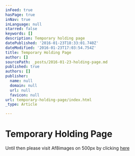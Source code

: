 ```yaml
---
inFeed: true
hasPage: true
inNav: true
inLanguage: null
starred: false
keywords: []
description: Temporary holding page
datePublished: '2016-01-23T18:33:01.740Z'
dateModified: '2016-01-23T17:03:54.754Z'
title: Temporary Holding Page
author: []
sourcePath: _posts/2016-01-23-holding-page.md
published: true
authors: []
publisher:
  name: null
  domain: null
  url: null
  favicon: null
url: temporary-holding-page/index.html
_type: Article

---
```

# Temporary Holding Page

Until then please visit Af8images on 500px by clicking [here][0]

[0]: https://500px.com/af8